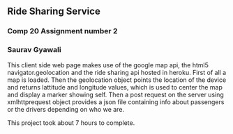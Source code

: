 ## Ride Sharing Service
### Comp 20 Assignment number 2
### Saurav Gyawali

This client side web page makes use of the google map api, the html5 navigator.geolocation and the ride sharing api hosted in heroku. First of all a map is loaded. Then the geolocation object points the location of the device and returns lattitude and longitude values, which is used to center the map and display a marker showing self. Then a post request on the server using xmlhttprequest object provides a json file containing info about passengers or the drivers depending on who we are.

This project took about 7 hours to complete. 